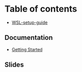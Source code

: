 # Table of contents

* [WSL-setup-guide](README.md)

## Documentation <a id="doc"></a>

* [Getting Started](doc/getting-started.md)

## Slides

